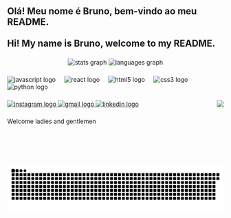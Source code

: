 <h2 align="left">Olá! Meu nome é Bruno, bem-vindo ao meu README.<br><br>Hi! My name is Bruno, welcome to my README.</h2>

###

<div align="center">
  <img src="https://github-readme-stats.vercel.app/api?username=BrunoOliveira0719&hide_title=false&hide_rank=false&show_icons=true&include_all_commits=true&count_private=true&disable_animations=false&theme=dracula&locale=en&hide_border=false&order=1" height="150" alt="stats graph"  />
  <img src="https://github-readme-stats.vercel.app/api/top-langs?username=BrunoOliveira0719&locale=en&hide_title=false&layout=compact&card_width=320&langs_count=10&theme=dracula&hide_border=false&order=2&count_private=true&include_all_commits=true" height="150" alt="languages graph"  />
</div>

###

<div align="left">
  <img src="https://cdn.jsdelivr.net/gh/devicons/devicon/icons/javascript/javascript-original.svg" height="30" alt="javascript logo"  />
  <img width="12" />
  <img src="https://cdn.jsdelivr.net/gh/devicons/devicon/icons/react/react-original.svg" height="30" alt="react logo"  />
  <img width="12" />
  <img src="https://cdn.jsdelivr.net/gh/devicons/devicon/icons/html5/html5-original.svg" height="30" alt="html5 logo"  />
  <img width="12" />
  <img src="https://cdn.jsdelivr.net/gh/devicons/devicon/icons/css3/css3-original.svg" height="30" alt="css3 logo"  />
  <img width="12" />
  <img src="https://cdn.jsdelivr.net/gh/devicons/devicon/icons/python/python-original.svg" height="30" alt="python logo"  />
</div>

###

<img align="right" height="150" src="https://avatars.githubusercontent.com/u/163650715?s=400&u=80bc98898426917ee41489ee070c0e8ede4984ed&v=4"  />

###

<div align="left">
  <a href="https://www.instagram.com/bruno07hro?igsh=OGJ4YnV6ZHp2czht" target="_blank">
    <img src="https://img.shields.io/static/v1?message=Instagram&logo=instagram&label=&color=E4405F&logoColor=white&labelColor=&style=for-the-badge" height="35" alt="instagram logo"  />
  </a>
  <a href="mailto:br902823@gmail.com" target="_blank">
    <img src="https://img.shields.io/static/v1?message=Gmail&logo=gmail&label=&color=D14836&logoColor=white&labelColor=&style=for-the-badge" height="35" alt="gmail logo"  />
  </a>
  <a href="https://www.linkedin.com/in/brunooliveira0719" target="_blank">
    <img src="https://img.shields.io/static/v1?message=LinkedIn&logo=linkedin&label=&color=0077B5&logoColor=white&labelColor=&style=for-the-badge" height="35" alt="linkedin logo"  />
  </a>
</div>

###

<p align="left">Welcome ladies and gentlemen</p>

###

<img src="https://raw.githubusercontent.com/BrunoOliveira0719/BrunoOliveira0719/output/snake.svg" alt="Snake animation" />

###
